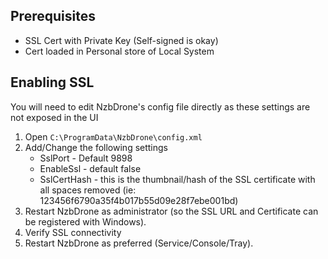 ## Prerequisites ##
- SSL Cert with Private Key (Self-signed is okay)
- Cert loaded in Personal store of Local System

## Enabling SSL ##
You will need to edit NzbDrone's config file directly as these settings are not exposed in the UI

1. Open `C:\ProgramData\NzbDrone\config.xml`
2. Add/Change the following settings
	- SslPort - Default 9898
	- EnableSsl - default false
	- SslCertHash - this is the thumbnail/hash of the SSL certificate with all spaces removed (ie: 123456f6790a35f4b017b55d09e28f7ebe001bd)
3. Restart NzbDrone as administrator (so the SSL URL and Certificate can be registered with Windows).
4. Verify SSL connectivity
5. Restart NzbDrone as preferred (Service/Console/Tray).